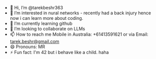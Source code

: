 - 👋 Hi, I’m @tarekbeshr363
- 👀 I’m interested in nural networks - recently had a back injury hence now i can learn more about coding.
- 🌱 I’m currently learning github
- 💞️ I’m looking to collaborate on LLMs
- 📫 How to reach me Mobile in Australia: +61413591621 or via Email: tarek.beshr@gmail.com
- 😄 Pronouns: MR
- ⚡ Fun fact: I'm 42 but i behave like a child. haha

<!---
tarekbeshr363/tarekbeshr363 is a ✨ special ✨ repository because its `README.md` (this file) appears on your GitHub profile.
You can click the Preview link to take a look at your changes.
--->
